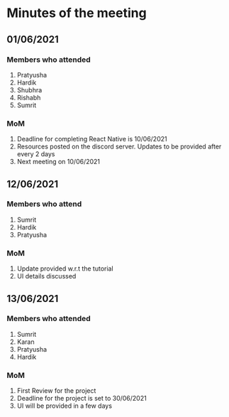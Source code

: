 # Minutes of the meeting
## 01/06/2021
### Members who attended
1. Pratyusha
2. Hardik
3. Shubhra
4. Rishabh
5. Sumrit

### MoM
1. Deadline for completing React Native is 10/06/2021
2. Resources posted on the discord server. Updates to be provided after every 2 days
3. Next meeting on 10/06/2021


## 12/06/2021

### Members who attend
1. Sumrit
2. Hardik
3. Pratyusha

### MoM
1. Update provided w.r.t the tutorial
2. UI details discussed 
## 13/06/2021

### Members who attended 
1. Sumrit
2. Karan
3. Pratyusha
4. Hardik

### MoM
1. First Review for the project
2. Deadline for the project is set to 30/06/2021
3. UI will be provided in a few days